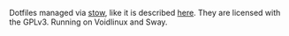 Dotfiles managed via [stow](http://www.gnu.org/software/stow/), like it is described [here](http://brandon.invergo.net/news/2012-05-26-using-gnu-stow-to-manage-your-dotfiles.html). They are licensed with the GPLv3.
Running on Voidlinux and Sway.
